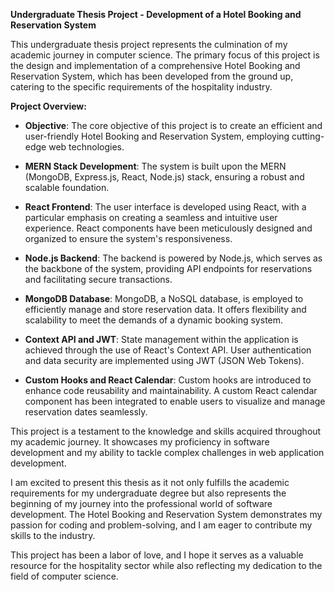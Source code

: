 **Undergraduate Thesis Project - Development of a Hotel Booking and Reservation System**

This undergraduate thesis project represents the culmination of my academic journey in computer science. The primary focus of this project is the design and implementation of a comprehensive Hotel Booking and Reservation System, which has been developed from the ground up, catering to the specific requirements of the hospitality industry.

**Project Overview:**

- **Objective**: The core objective of this project is to create an efficient and user-friendly Hotel Booking and Reservation System, employing cutting-edge web technologies.

- **MERN Stack Development**: The system is built upon the MERN (MongoDB, Express.js, React, Node.js) stack, ensuring a robust and scalable foundation.

- **React Frontend**: The user interface is developed using React, with a particular emphasis on creating a seamless and intuitive user experience. React components have been meticulously designed and organized to ensure the system's responsiveness.

- **Node.js Backend**: The backend is powered by Node.js, which serves as the backbone of the system, providing API endpoints for reservations and facilitating secure transactions.

- **MongoDB Database**: MongoDB, a NoSQL database, is employed to efficiently manage and store reservation data. It offers flexibility and scalability to meet the demands of a dynamic booking system.

- **Context API and JWT**: State management within the application is achieved through the use of React's Context API. User authentication and data security are implemented using JWT (JSON Web Tokens).

- **Custom Hooks and React Calendar**: Custom hooks are introduced to enhance code reusability and maintainability. A custom React calendar component has been integrated to enable users to visualize and manage reservation dates seamlessly.

This project is a testament to the knowledge and skills acquired throughout my academic journey. It showcases my proficiency in software development and my ability to tackle complex challenges in web application development.

I am excited to present this thesis as it not only fulfills the academic requirements for my undergraduate degree but also represents the beginning of my journey into the professional world of software development. The Hotel Booking and Reservation System demonstrates my passion for coding and problem-solving, and I am eager to contribute my skills to the industry.

This project has been a labor of love, and I hope it serves as a valuable resource for the hospitality sector while also reflecting my dedication to the field of computer science.
